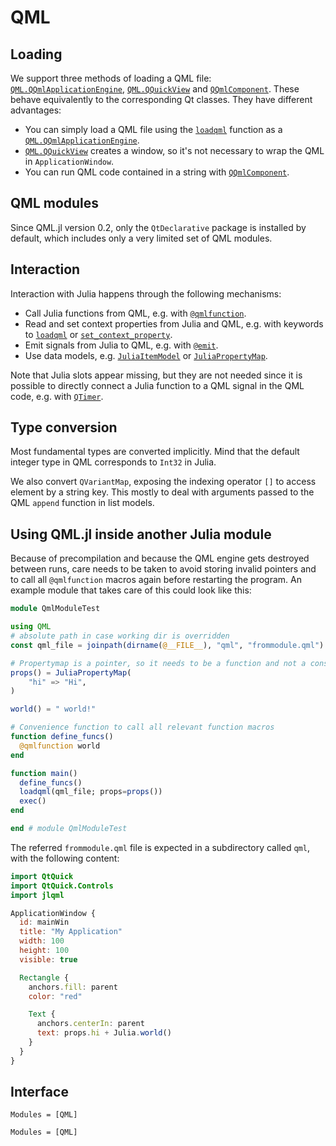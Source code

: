 # QML

## Loading

We support three methods of loading a QML file: [`QML.QQmlApplicationEngine`](@ref),
[`QML.QQuickView`](@ref) and [`QQmlComponent`](@ref). These behave equivalently to the
corresponding Qt classes. They have different advantages:

- You can simply load a QML file using the [`loadqml`](@ref) function as a [`QML.QQmlApplicationEngine`](@ref).
- [`QML.QQuickView`](@ref) creates a window, so it's not necessary to wrap the QML in `ApplicationWindow`.
- You can run QML code contained in a string with [`QQmlComponent`](@ref).

## QML modules

Since QML.jl version 0.2, only the `QtDeclarative` package is installed by default, which includes only a very limited set of QML modules.

## Interaction

Interaction with Julia happens through the following mechanisms:

* Call Julia functions from QML, e.g. with [`@qmlfunction`](@ref).
* Read and set context properties from Julia and QML, e.g. with keywords to [`loadqml`](@ref) or [`set_context_property`](@ref).
* Emit signals from Julia to QML, e.g. with [`@emit`](@ref).
* Use data models, e.g. [`JuliaItemModel`](@ref) or [`JuliaPropertyMap`](@ref).

Note that Julia slots appear missing, but they are not needed since it is possible to directly connect a Julia function to a QML signal in the QML code, e.g. with [`QTimer`](@ref).

## Type conversion
Most fundamental types are converted implicitly. Mind that the default integer type in QML corresponds to `Int32` in Julia.

We also convert `QVariantMap`, exposing the indexing operator `[]` to access element by a string key. This mostly to deal with arguments passed to the QML `append` function in list models.

## Using QML.jl inside another Julia module

Because of precompilation and because the QML engine gets destroyed between runs, care needs to be taken to avoid storing invalid pointers and to call all `@qmlfunction` macros again before restarting the program. An example module that takes care of this could look like this:

```julia
module QmlModuleTest

using QML
# absolute path in case working dir is overridden
const qml_file = joinpath(dirname(@__FILE__), "qml", "frommodule.qml")

# Propertymap is a pointer, so it needs to be a function and not a const value
props() = JuliaPropertyMap(
    "hi" => "Hi",
)

world() = " world!"

# Convenience function to call all relevant function macros
function define_funcs()
  @qmlfunction world
end

function main()
  define_funcs()
  loadqml(qml_file; props=props())
  exec()
end

end # module QmlModuleTest
```

The referred `frommodule.qml` file is expected in a subdirectory called `qml`, with the following content:

```qml
import QtQuick
import QtQuick.Controls
import jlqml

ApplicationWindow {
  id: mainWin
  title: "My Application"
  width: 100
  height: 100
  visible: true

  Rectangle {
    anchors.fill: parent
    color: "red"

    Text {
      anchors.centerIn: parent
      text: props.hi + Julia.world()
    }
  }
}
```

## Interface

```@index
Modules = [QML]
```

```@autodocs
Modules = [QML]
```
